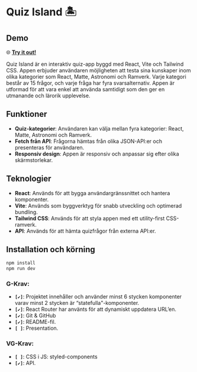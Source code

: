 # Quiz Island 🏝️

## Demo
🌐 **[Try it out!]()**  

Quiz Island är en interaktiv quiz-app byggd med React, Vite och Tailwind CSS. Appen erbjuder användaren möjligheten att testa sina kunskaper inom olika kategorier som React, Matte, Astronomi och Ramverk. Varje kategori består av 15 frågor, och varje fråga har fyra svarsalternativ. Appen är utformad för att vara enkel att använda samtidigt som den ger en utmanande och lärorik upplevelse.

## Funktioner

- **Quiz-kategorier**: Användaren kan välja mellan fyra kategorier: React, Matte, Astronomi och Ramverk.
- **Fetch från API**: Frågorna hämtas från olika JSON-API:er och presenteras för användaren.
- **Responsiv design**: Appen är responsiv och anpassar sig efter olika skärmstorlekar.

## Teknologier

- **React**: Används för att bygga användargränssnittet och hantera komponenter.
- **Vite**: Används som byggverktyg för snabb utveckling och optimerad bundling.
- **Tailwind CSS**: Används för att styla appen med ett utility-first CSS-ramverk.
- **API**: Används för att hämta quizfrågor från externa API:er.

## Installation och körning

   ```bash
  npm install
  npm run dev
  ```

  ### G-Krav:
- **`[✔️]`**: Projektet innehåller och använder minst 6 stycken komponenter varav minst 2 stycken är “statefulla"-komponenter.
- **`[✔️]`**: React Router har använts för att dynamiskt uppdatera URL’en.
- **`[✔️]`**: Git & GitHub
- **`[✔️]`**: README-fil.
- **`[ ]`**: Presentation.

### VG-Krav:
- **`[ ]`**: CSS i JS: styled-components
- **`[✔️]`**: API.

